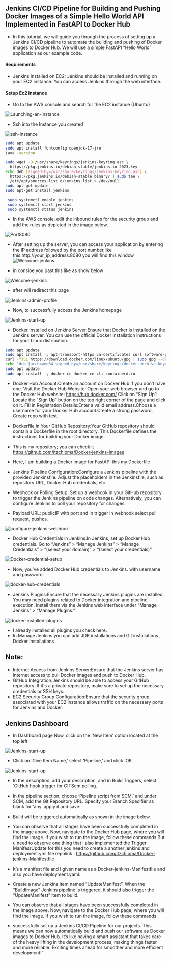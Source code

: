 ## Jenkins CI/CD Pipeline for Building and Pushing Docker Images of a Simple Hello World API Implemented in FastAPI to Docker Hub
+ In this tutorial, we will guide you through the process of setting up a Jenkins CI/CD pipeline to automate the building and pushing of Docker images to Docker Hub. We will use a simple FastAPI “Hello World” application as our example code.

#### Requirements
+  Jenkins Installed on EC2: Jenkins should be installed and running on your EC2 instance. You can access Jenkins through the web interface.

#### Setup Ec2 instance
+  Go to the AWS console and search for the EC2 instance (Ubuntu)

![Launching-an-instance](https://github.com/itzchioma/Docker-jenkins-images/blob/main/asset/Launching-an-instance.png)
+  Ssh into the Instance you created
  
![ssh-instance](https://github.com/itzchioma/Docker-jenkins-images/blob/main/asset/ssh-instance.png)
  

<!-- Updating the ubuntu server (Prepping the server for configuration) -->

```bash
sudo apt update
sudo apt install fontconfig openjdk-17-jre
java -version
```
<!--Now, you need to execute the following commands to install Jenkins -->
<!-- Installing Jenkins via command line -->
```bash
sudo wget -O /usr/share/keyrings/jenkins-keyring.asc \
  https://pkg.jenkins.io/debian-stable/jenkins.io-2023.key
echo deb [signed-by=/usr/share/keyrings/jenkins-keyring.asc] \
  https://pkg.jenkins.io/debian-stable binary/ | sudo tee \
  /etc/apt/sources.list.d/jenkins.list > /dev/null
sudo apt-get update
sudo apt-get install jenkins
```

<!-- To start the jenkins you need to perfrom this command -->
```bash
 sudo systemctl enable jenkins
 sudo systemctl start jenkins
 sudo systemctl status jenkins
 ```

 + In the AWS console, edit the inbound rules for the security group and add the rules as depicted in the image below.
  
![Port8080](https://github.com/itzchioma/Docker-jenkins-images/blob/main/asset/Port8080.png)

 + After setting up the server, you can access your application by entering the IP address followed by the port number,like this:http://your_ip_address:8080 you will find this window
![Welcome-jenkins](https://github.com/itzchioma/Docker-jenkins-images/blob/main/asset/Welcome-jenkins.png)

 + in consloe you past this like as show below

![Welcome-jenkins](https://github.com/itzchioma/Docker-jenkins-images/blob/main/asset/Welcome-jenkins.png)

 + after will redirect this page
  
![Jenkins-admin-profile](https://github.com/itzchioma/Docker-jenkins-images/blob/main/asset/Jenkins-admin-profile.png)

 + Now, to successfully access the Jenkins homepage
  
![Jenkins-start-up](https://github.com/itzchioma/Docker-jenkins-images/blob/main/asset/Jenkins-start-up.png)

 + Docker Installed on Jenkins Server:Ensure that Docker is installed on the Jenkins server. You can use the official Docker installation instructions for your Linux distribution.

 ```bash
sudo apt update
sudo apt install -y apt-transport-https ca-certificates curl software-properties-common
curl -fsSL https://download.docker.com/linux/ubuntu/gpg | sudo gpg --dearmor -o /usr/share/keyrings/docker-archive-keyring.gpg
echo "deb [arch=amd64 signed-by=/usr/share/keyrings/docker-archive-keyring.gpg] https://download.docker.com/linux/ubuntu $(lsb_release -cs) stable" | sudo tee /etc/apt/sources.list.d/docker.list > /dev/null
sudo apt update
sudo apt install -y docker-ce docker-ce-cli containerd.io 
```

+ Docker Hub Account:Create an account on Docker Hub if you don’t have one. Visit the Docker Hub Website: Open your web browser and go to the Docker Hub website: https://hub.docker.com/ Click on “Sign Up”: Locate the “Sign Up” button on the top right corner of the page and click on it. Fill in Registration Details:Enter a valid email address.Choose a username for your Docker Hub account.Create a strong password. Create repo with test.

+ Dockerfile in Your GitHub Repository:Your GitHub repository should contain a Dockerfile in the root directory. This Dockerfile defines the instructions for building your Docker image.

+ This is my repository; you can check it https://github.com/itzchioma/Docker-jenkins-images

+ Here, I am building a Docker image for FastAPI this my Dockerfile

+ Jenkins Pipeline Configuration:Configure a Jenkins pipeline with the provided Jenkinsfile. Adjust the placeholders in the Jenkinsfile, such as repository URL, Docker Hub credentials, etc.
+ Webhook or Polling Setup: Set up a webhook in your GitHub repository to trigger the Jenkins pipeline on code changes. Alternatively, you can configure Jenkins to poll your repository for changes.
+ Payload URL: publicIP with port and in trigger in webhook select pull request, pushes.

![configure-jenkins-webhook](https://github.com/itzchioma/Docker-jenkins-images/blob/main/asset/configure-jenkins-webhook.png)

+ Docker Hub Credentials in Jenkins:In Jenkins, set up Docker Hub credentials. Go to “Jenkins” > “Manage Jenkins” > “Manage Credentials” > “(select your domain)” > “(select your credentials)”.

![Docker-credential-setup](https://github.com/itzchioma/Docker-jenkins-images/blob/main/asset/Docker-credential-setup.png)

+ Now, you’ve added Docker Hub credentials to Jenkins. with username and password.

![docker-hub-credentials](https://github.com/itzchioma/Docker-jenkins-images/blob/main/asset/docker-hub-credentials.png)

+ Jenkins Plugins:Ensure that the necessary Jenkins plugins are installed. You may need plugins related to Docker integration and pipeline execution. Install them via the Jenkins web interface under “Manage Jenkins” > “Manage Plugins.”
  
![docker-installed-plugins](https://github.com/itzchioma/Docker-jenkins-images/blob/main/asset/docker-installed-plugins.png)

+ I already installed all plugins you check here.
+ In Manage Jenkins you can add JDK installations and Git installations , Docker installations

## Note:
+ Internet Access from Jenkins Server:Ensure that the Jenkins server has internet access to pull Docker images and push to Docker Hub.
+ GitHub Integration:Jenkins should be able to access your GitHub repository. If it's a private repository, make sure to set up the necessary credentials or SSH keys.
+ EC2 Security Group Configuration:Ensure that the security group associated with your EC2 instance allows traffic on the necessary ports for Jenkins and Docker.

## Jenkins Dashboard
+ In Dashboard page Now, click on the ‘New Item’ option located at the top left

![Jenkins-start-up](https://github.com/itzchioma/Docker-jenkins-images/blob/main/asset/Jenkins-start-up.png)

+ Click on ‘Give Item Name,’ select ‘Pipeline,’ and click ‘OK

![Jenkins-start-up](https://github.com/itzchioma/Docker-jenkins-images/blob/main/asset/Jenkins-start-up.png)

+ In the description, add your description, and in Build Triggers, select ‘GitHub hook trigger for GITScm polling.
+ In the pipeline section, choose ‘Pipeline script from SCM,’ and under SCM, add the Git Repository URL. Specify your Branch Specifier as blank for ‘any. apply it and save.
+ Build will be triggered automatically as shown in the image below.

+ You can observe that all stages have been successfully completed in the image above. Now, navigate to the Docker Hub page, where you will find the image. If you wish to run the image, follow these commands
But u need to observe one thing that I also implemented the Trigger ManifesrUpdate for this you need to create a another jenkins and deployment.yml file
repolink : https://github.com/itzchioma/Docker-jenkins-Manifestfile

+ It’s a manifest file and I given name as a Docker-jenkins-Manifestfile  and also you have deployment.yaml.

+ Create a new Jenkins item named “UpdateManifest”. When the “BuildImage” Jenkins pipeline is triggered, it should also trigger the “UpdateManifest” item to build.

+ You can observe that all stages have been successfully completed in the image above. Now, navigate to the Docker Hub page, where you will find the image. If you wish to run the image, follow these commands

+ successfully set up a Jenkins CI/CD Pipeline for our projects. This means we can now automatically build and push our software as Docker images to Docker Hub. It’s like having a smart assistant that takes care of the heavy lifting in the development process, making things faster and more reliable. Exciting times ahead for smoother and more efficient development!”
